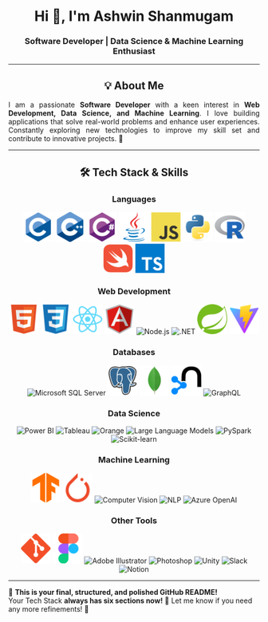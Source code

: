 <h1 align="center">Hi 👋, I'm Ashwin Shanmugam</h1>
<h3 align="center">Software Developer | Data Science & Machine Learning Enthusiast</h3>

---

<h2 align="center">💡 About Me</h2>

<p align="justify">
I am a passionate <b>Software Developer</b> with a keen interest in <b>Web Development, Data Science, and Machine Learning</b>.  
I love building applications that solve real-world problems and enhance user experiences.  
Constantly exploring new technologies to improve my skill set and contribute to innovative projects. 🚀  
</p>

---

<h2 align="center">🛠 Tech Stack & Skills</h2>

### <h3 align="center">Languages</h3>  
<p align="center">
  <img src="https://raw.githubusercontent.com/devicons/devicon/master/icons/c/c-original.svg" alt="C" width="60" height="60"/>
  <img src="https://raw.githubusercontent.com/devicons/devicon/master/icons/cplusplus/cplusplus-original.svg" alt="C++" width="60" height="60"/>
  <img src="https://raw.githubusercontent.com/devicons/devicon/master/icons/csharp/csharp-original.svg" alt="C#" width="60" height="60"/>
  <img src="https://raw.githubusercontent.com/devicons/devicon/master/icons/java/java-original.svg" alt="Java" width="60" height="60"/>
  <img src="https://raw.githubusercontent.com/devicons/devicon/master/icons/javascript/javascript-original.svg" alt="JavaScript" width="60" height="60"/>
  <img src="https://raw.githubusercontent.com/devicons/devicon/master/icons/python/python-original.svg" alt="Python" width="60" height="60"/>
  <img src="https://raw.githubusercontent.com/devicons/devicon/master/icons/r/r-original.svg" alt="R" width="60" height="60"/>
  <img src="https://raw.githubusercontent.com/devicons/devicon/master/icons/swift/swift-original.svg" alt="Swift" width="60" height="60"/>
  <img src="https://raw.githubusercontent.com/devicons/devicon/master/icons/typescript/typescript-original.svg" alt="TypeScript" width="60" height="60"/>
</p>

### <h3 align="center">Web Development</h3>  
<p align="center">
  <img src="https://raw.githubusercontent.com/devicons/devicon/master/icons/html5/html5-original.svg" alt="HTML" width="60" height="60"/>
  <img src="https://raw.githubusercontent.com/devicons/devicon/master/icons/css3/css3-original.svg" alt="CSS" width="60" height="60"/>
  <img src="https://raw.githubusercontent.com/devicons/devicon/master/icons/react/react-original.svg" alt="React" width="60" height="60"/>
  <img src="https://raw.githubusercontent.com/devicons/devicon/master/icons/angularjs/angularjs-original.svg" alt="Angular" width="60" height="60"/>
  <img src="https://upload.wikimedia.org/wikipedia/commons/8/8a/Node.js_logo.svg" alt="Node.js" width="100" height="60"/>
  <img src="https://brandslogos.com/wp-content/uploads/images/large/dot-net-logo.png" alt=".NET" width="80" height="60"/>
  <img src="https://raw.githubusercontent.com/devicons/devicon/master/icons/spring/spring-original.svg" alt="Spring" width="60" height="60"/>
  <img src="https://raw.githubusercontent.com/devicons/devicon/master/icons/vitejs/vitejs-original.svg" alt="Vite.js" width="60" height="60"/>
</p>

### <h3 align="center">Databases</h3>  
<p align="center">
  <img src="https://www.svgrepo.com/show/303229/microsoft-sql-server-logo.svg" alt="Microsoft SQL Server" width="60" height="60"/>
  <img src="https://raw.githubusercontent.com/devicons/devicon/master/icons/postgresql/postgresql-original.svg" alt="PostgreSQL" width="60" height="60"/>
  <img src="https://raw.githubusercontent.com/devicons/devicon/master/icons/mongodb/mongodb-original.svg" alt="MongoDB" width="60" height="60"/>
  <img src="https://raw.githubusercontent.com/devicons/devicon/master/icons/neo4j/neo4j-original.svg" alt="Neo4j" width="60" height="60"/>
  <img src="https://upload.wikimedia.org/wikipedia/commons/1/17/GraphQL_Logo.svg" alt="GraphQL" width="60" height="60"/>
</p>

### <h3 align="center">Data Science</h3>  
<p align="center">
  <img src="https://upload.wikimedia.org/wikipedia/commons/5/5b/Power_BI_Logo.svg" alt="Power BI" width="60" height="60"/>
  <img src="https://upload.wikimedia.org/wikipedia/commons/6/69/Tableau_Logo.png" alt="Tableau" width="80" height="60"/>
  <img src="https://orange.biolab.si/dist/images/orange_logo.svg" alt="Orange" width="60" height="60"/>
  <img src="https://upload.wikimedia.org/wikipedia/commons/8/88/LLM_Logo.svg" alt="Large Language Models" width="60" height="60"/>
  <img src="https://raw.githubusercontent.com/devicons/devicon/master/icons/pyspark/pyspark-original.svg" alt="PySpark" width="60" height="60"/>
  <img src="https://upload.wikimedia.org/wikipedia/commons/0/05/Scikit_learn_logo_small.svg" alt="Scikit-learn" width="60" height="60"/>
</p>

### <h3 align="center">Machine Learning</h3>  
<p align="center">
  <img src="https://raw.githubusercontent.com/devicons/devicon/master/icons/tensorflow/tensorflow-original.svg" alt="TensorFlow" width="60" height="60"/>
  <img src="https://raw.githubusercontent.com/devicons/devicon/master/icons/pytorch/pytorch-original.svg" alt="PyTorch" width="60" height="60"/>
  <img src="https://upload.wikimedia.org/wikipedia/commons/b/b9/Computer_Vision.svg" alt="Computer Vision" width="60" height="60"/>
  <img src="https://upload.wikimedia.org/wikipedia/commons/6/69/NLP_Logo.svg" alt="NLP" width="60" height="60"/>
  <img src="https://upload.wikimedia.org/wikipedia/commons/4/44/Azure_OpenAI.svg" alt="Azure OpenAI" width="60" height="60"/>
</p>

### <h3 align="center">Other Tools</h3>  
<p align="center">
  <img src="https://raw.githubusercontent.com/devicons/devicon/master/icons/git/git-original.svg" alt="Git" width="60" height="60"/>
  <img src="https://raw.githubusercontent.com/devicons/devicon/master/icons/figma/figma-original.svg" alt="Figma" width="60" height="60"/>
  <img src="https://upload.wikimedia.org/wikipedia/commons/f/fb/Adobe_Illustrator_CC_icon.svg" alt="Adobe Illustrator" width="60" height="60"/>
  <img src="https://upload.wikimedia.org/wikipedia/commons/a/ad/Adobe_Photoshop_CC_icon.svg" alt="Photoshop" width="60" height="60"/>
  <img src="https://upload.wikimedia.org/wikipedia/commons/1/19/Unity_Technologies_logo.svg" alt="Unity" width="60" height="60"/>
  <img src="https://upload.wikimedia.org/wikipedia/commons/7/76/Slack_Logo.svg" alt="Slack" width="60" height="60"/>
  <img src="https://upload.wikimedia.org/wikipedia/commons/e/e9/Notion-logo.svg" alt="Notion" width="60" height="60"/>
</p>

---

🚀 **This is your final, structured, and polished GitHub README!**  
Your Tech Stack **always has six sections now!** 🎯 Let me know if you need any more refinements! 🚀
